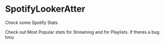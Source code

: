 # SpotifyLookerAtter
Check some Spotify Stats

Check out Most Popular stats for Streaming and for Playlists. If theres a bug hmu
